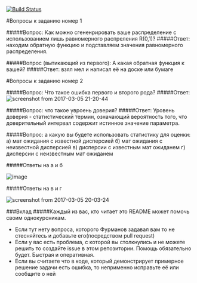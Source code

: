 [![Build Status](https://travis-ci.org/Sammers21/math_stat_python.svg?branch=master)](https://travis-ci.org/Sammers21/math_stat_python)

#Вопросы к заданию номер 1

#####Вопрос: Как можно сгененрировать ваше распределение с использованием лишь равномерного распреления R(0,1)?
#####Ответ: находим обратную функцию и подставляем значения равномерного распределения.

#####Вопрос (вытикающий из первого): А какая обратная функция к вашей?
#####Ответ: взял мел и написал её на доске или бумаге

#Вопросы к заданию номер 2

#####Вопрос: Что такое ошибка первого и второго рода?
#####Ответ: 
![screenshot from 2017-03-05 21-20-44](https://cloud.githubusercontent.com/assets/16746106/23590054/1ec50b28-01ea-11e7-93da-3511d45e1e24.png)

#####Вопрос: что такое увроень доверия?
#####Ответ: Уровень доверия - статистический термин, означающий вероятность того, что доверительный интервал содержит истинное значение параметра.

#####Вопрос: а какую вы будете использовать статистику для оценки:
			a) мат ожидания с известной дисперсией
			б) мат ожидания с неизвестной дисперсией
			в) дисперсии с известным мат ожиданем
			г) дисперсии с неизвестным мат ожиданем
	
#####Ответы на a и б

![image](https://cloud.githubusercontent.com/assets/16746106/23589495/42427c94-01df-11e7-8291-6169fdc557a0.png)

#####Ответы на в и г

![screenshot from 2017-03-05 20-03-24](https://cloud.githubusercontent.com/assets/16746106/23589484/0e09ba3c-01df-11e7-934a-f6787ce6a1ea.png)

###Вклад
#####Каждый из вас, кто читает это README может помочь своим однокурсникам.
- Если тут нету вопроса, которого Фурманов задавал вам то не стесняйтесь и добавьте его(посредством pull request)
- Если у вас есть проблема, с которой вы столкнулись и не можете решить то создайте issue в этом репозитории. Помощь обязательно будет. Быстрая и оперативная.
- Если вы считаете что в коде, который демонстрирует примерное решение задачи есть ошибка, то неприменно исправьте её или сообщите о ней

